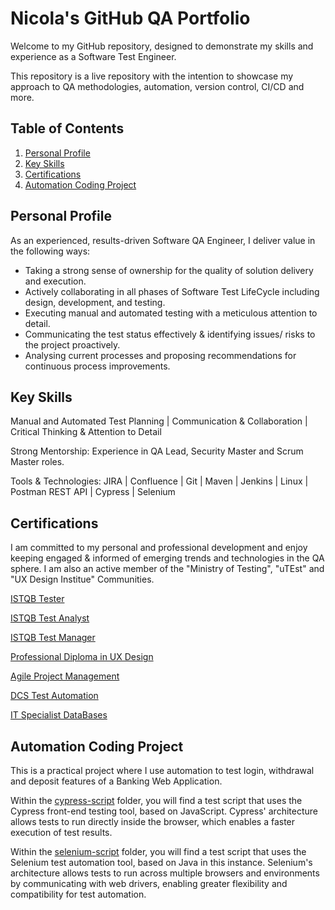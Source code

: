 # Nicola's GitHub QA Portfolio

Welcome to my GitHub repository, designed to demonstrate my skills and experience as a Software Test Engineer. 

This repository is a live repository with the intention to showcase my approach to QA methodologies, automation, version control, CI/CD and more.

## Table of Contents

1. [Personal Profile](#profile)
2. [Key Skills](#skills)
3. [Certifications](#certifications)
4. [Automation Coding Project](#automation-coding-project)
   


## Personal Profile

As an experienced, results-driven Software QA Engineer, I deliver value in the following ways: 

- Taking a strong sense of ownership for the quality of solution delivery and execution.
- Actively collaborating in all phases of Software Test LifeCycle including design, development, and testing.
- Executing manual and automated testing with a meticulous attention to detail.
- Communicating the test status effectively & identifying issues/ risks to the project proactively.
- Analysing current processes and proposing recommendations for continuous process improvements.


## Key Skills

Manual and Automated Test Planning | Communication & Collaboration | Critical Thinking & Attention to Detail

Strong Mentorship: Experience in QA Lead, Security Master and Scrum Master roles.

Tools & Technologies:  JIRA | Confluence | Git | Maven | Jenkins | Linux | Postman REST API | Cypress | Selenium 


## Certifications

I am committed to my personal and professional development and enjoy keeping engaged & informed of emerging trends and technologies in the QA sphere. 
I am also an active member of the "Ministry of Testing", "uTEst" and "UX Design Institue" Communities. 

[ISTQB Tester](./ISTQB_Certifications/Tester)

[ISTQB Test Analyst](https://github.com/nicola-deb/qa-testing-portfolio/tree/main/certifications/ISTQB_Certifications/Test_Analyst)

[ISTQB Test Manager](./ISTQB_Certifications/Test_Manager)

[Professional Diploma in UX Design](./UX_Design_Institute/UX_Design)

[Agile Project Management](./Agile_Project_Management/AgilePMFoundation2024)

[DCS Test Automation](./DCS_Test_Automation_Course/Automation)

[IT Specialist DataBases](https://www.credly.com/earner/earned/badge/4b27d3ed-1459-4238-91d6-683f0493f2ac)


## Automation Coding Project

This is a practical project where I use automation to test login, withdrawal and deposit features of a Banking Web Application.
 
Within the [cypress-script](https://github.com/nicola-deb/qa-testing-portfolio/tree/main/test-automation/cypress-script) folder, you will find a test script that uses the Cypress front-end testing tool, based on JavaScript. Cypress' architecture allows tests to run directly inside the browser, which enables a faster execution of test results.

Within the [selenium-script](https://github.com/nicola-deb/qa-testing-portfolio/tree/main/test-automation/selenium-script) folder, you will find a test script that uses the Selenium test automation tool, based on Java in this instance. 
Selenium's architecture allows tests to run across multiple browsers and environments by communicating with web drivers, enabling greater flexibility and compatibility for test automation.

